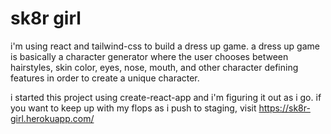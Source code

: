 # sk8r girl

i'm using react and tailwind-css to build a dress up game. a dress up game is basically a character generator where the user chooses between hairstyles, skin color, eyes, nose, mouth, and other character defining features in order to create a unique character. 

i started this project using create-react-app and i'm figuring it out as i go. if you want to keep up with my flops as i push to staging, visit https://sk8r-girl.herokuapp.com/
